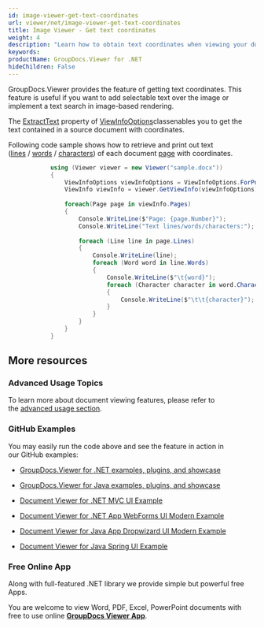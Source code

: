 ```yaml
---
id: image-viewer-get-text-coordinates
url: viewer/net/image-viewer-get-text-coordinates
title: Image Viewer - Get text coordinates
weight: 4
description: "Learn how to obtain text coordinates when viewing your documents with Image Viewer by GroupDocs and place text over rendered document page image."
keywords: 
productName: GroupDocs.Viewer for .NET
hideChildren: False
---
```

GroupDocs.Viewer provides the feature of getting text coordinates. This feature is useful if you want to add selectable text over the image or implement a text search in image-based rendering. 

The [ExtractText](https://apireference.groupdocs.com/net/viewer/groupdocs.viewer.options/viewinfooptions/properties/extracttext) property of [ViewInfoOptions](https://apireference.groupdocs.com/net/viewer/groupdocs.viewer.options/viewinfooptions)classenables you to get the text contained in a source document with coordinates.

Following code sample shows how to retrieve and print out text ([lines](https://apireference.groupdocs.com/net/viewer/groupdocs.viewer.results/page/properties/lines) / [words](https://apireference.groupdocs.com/net/viewer/groupdocs.viewer.results/line/properties/words) / [characters](https://apireference.groupdocs.com/net/viewer/groupdocs.viewer.results/word/properties/characters)) of each document [page](https://apireference.groupdocs.com/net/viewer/groupdocs.viewer.results/page) with coordinates.

```csharp
 			using (Viewer viewer = new Viewer("sample.docx"))
            {
                ViewInfoOptions viewInfoOptions = ViewInfoOptions.ForPngView(true);
                ViewInfo viewInfo = viewer.GetViewInfo(viewInfoOptions);
 
                foreach(Page page in viewInfo.Pages)
                {
                    Console.WriteLine($"Page: {page.Number}");
                    Console.WriteLine("Text lines/words/characters:");
                                        
                    foreach (Line line in page.Lines)
                    {
                        Console.WriteLine(line);
                        foreach (Word word in line.Words)
                        {
                            Console.WriteLine($"\t{word}");
                            foreach (Character character in word.Characters)
                            {
                                Console.WriteLine($"\t\t{character}");
                            }
                        }
                    }
                }
            }
```

## More resources

### Advanced Usage Topics

To learn more about document viewing features, please refer to the [advanced usage section](Advanced%2Bfeatures.html).

### GitHub Examples

You may easily run the code above and see the feature in action in our GitHub examples:

*   [GroupDocs.Viewer for .NET examples, plugins, and showcase](https://github.com/groupdocs-viewer/GroupDocs.Viewer-for-.NET)
    
*   [GroupDocs.Viewer for Java examples, plugins, and showcase](https://github.com/groupdocs-viewer/GroupDocs.Viewer-for-Java)
    
*   [Document Viewer for .NET MVC UI Example](https://github.com/groupdocs-viewer/GroupDocs.Viewer-for-.NET-MVC) 
    
*   [Document Viewer for .NET App WebForms UI Modern Example](https://github.com/groupdocs-viewer/GroupDocs.Viewer-for-.NET-WebForms)
    
*   [Document Viewer for Java App Dropwizard UI Modern Example](https://github.com/groupdocs-viewer/GroupDocs.Viewer-for-Java-Dropwizard)
    
*   [Document Viewer for Java Spring UI Example](https://github.com/groupdocs-viewer/GroupDocs.Viewer-for-Java-Spring)
    

### Free Online App

Along with full-featured .NET library we provide simple but powerful free Apps.

You are welcome to view Word, PDF, Excel, PowerPoint documents with free to use online **[GroupDocs Viewer App](https://products.groupdocs.app/viewer)**.
